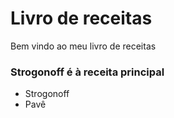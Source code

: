 # Livro de receitas

Bem vindo ao meu livro de receitas

### Strogonoff é à receita principal

- Strogonoff
- Pavê